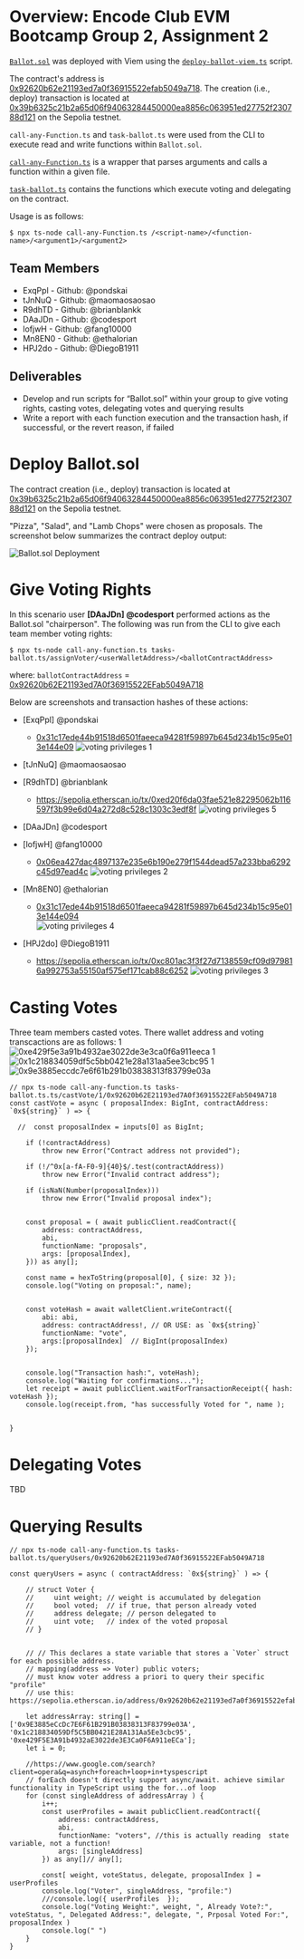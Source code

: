# Overview: Encode Club EVM Bootcamp Group 2, Assignment 2

[`Ballot.sol`](contracts/Ballot.sol) was deployed with Viem using the [`deploy-ballot-viem.ts`](scripts/deploy-ballot-viem.ts) script.  

The contract's address is [0x92620b62e21193ed7a0f36915522efab5049a718](https://sepolia.etherscan.io/address/0x92620b62e21193ed7a0f36915522efab5049a718).  The creation (i.e., deploy) transaction is located at [0x39b6325c21b2a65d06f94063284450000ea8856c063951ed27752f230788d121](https://sepolia.etherscan.io/tx/0x39b6325c21b2a65d06f94063284450000ea8856c063951ed27752f230788d121) on the Sepolia testnet.

`call-any-Function.ts` and `task-ballot.ts` were used from the CLI to execute read and write functions within `Ballot.sol`. 

 [`call-any-Function.ts`](scripts/call-any-function.ts) is a wrapper that parses arguments and calls a function within a given file.

 [`task-ballot.ts`](scripts/tasks-ballot.ts) contains the functions which execute voting and delegating on the contract.

Usage is as follows:

`$ npx ts-node call-any-Function.ts /<script-name>/<function-name>/<argument1>/<argument2>`

## Team Members

* ExqPpl - Github: @pondskai 
* tJnNuQ - Github: @maomaosaosao 
* R9dhTD - Github: @brianblankk
* DAaJDn - Github: @codesport
* lofjwH - Github: @fang10000
* Mn8EN0 - Github: @ethalorian
* HPJ2do - Github: @DiegoB1911 

## Deliverables

* Develop and run scripts for “Ballot.sol” within your group to give voting rights, casting votes, delegating votes and querying results
* Write a report with each function execution and the transaction hash, if successful, or the revert reason, if failed

# Deploy Ballot.sol

The contract creation (i.e., deploy) transaction is located at [0x39b6325c21b2a65d06f94063284450000ea8856c063951ed27752f230788d121](https://sepolia.etherscan.io/tx/0x39b6325c21b2a65d06f94063284450000ea8856c063951ed27752f230788d121) on the Sepolia testnet.

"Pizza", "Salad", and "Lamb Chops" were chosen as proposals.  The screenshot below summarizes the contract deploy output:

![Ballot.sol Deployment](https://media.discordapp.net/attachments/1299375022737063979/1302057421858013224/Screenshot_2024-11-01_195103.png?ex=6728b538&is=672763b8&hm=2c850f539af675eb5356f24870a2193ed5219254cc4b0ff2bc974e7eba4dcb95&=&format=webp&quality=lossless&width=547&height=373)




# Give Voting Rights

In this scenario user **[DAaJDn] @codesport** performed actions as the Ballot.sol "chairperson".  The following was run from the CLI to give each team member voting rights:

`$ npx ts-node call-any-function.ts tasks-ballot.ts/assignVoter/<userWalletAddress>/<ballotContractAddress>`

where:
`ballotContractAddress` = [0x92620b62E21193ed7A0f36915522EFab5049A718](https://sepolia.etherscan.io/address/0x92620b62E21193ed7A0f36915522EFab5049A718)

Below are screenshots and transaction hashes of these actions:

+ [ExqPpl] @pondskai
   - [0x31c17ede44b91518d6501faeeca94281f59897b645d234b15c95e013e144e09](https://sepolia.etherscan.io/tx/0x31c17ede44b91518d6501faeeca94281f59897b645d234b15c95e013e144e094)
   ![voting privileges 1](https://media.discordapp.net/attachments/1299375022737063979/1302519761757933651/kai-assign-vote.png?ex=6728698e&is=6727180e&hm=ee2c966fb1c9b3d31f9c521b900363ab9fe1d79feeedc07a0dfe4c2c0f2d3cef&=&format=webp&quality=lossless&width=961&height=373)

+ [tJnNuQ] @maomaosaosao 

+ [R9dhTD] @brianblank 

  - https://sepolia.etherscan.io/tx/0xed20f6da03fae521e82295062b116597f3b99e6d04a272d8c528c1303c3edf8f
  ![voting privileges 5](https://media.discordapp.net/attachments/1299375022737063979/1302523703313305630/brian-assign-vote.png?ex=67286d3a&is=67271bba&hm=0d2e8bb943cc53e4f872c841525a0f67a19aa6de31f0ef18c91e826f2ab6d7ad&=&format=webp&quality=lossless&width=966&height=373)
  
+ [DAaJDn] @codesport 

+ [lofjwH] @fang10000

   - [0x06ea427dac4897137e235e6b190e279f1544dead57a233bba6292c45d97ead4c](https://sepolia.etherscan.io/tx/0x06ea427dac4897137e235e6b190e279f1544dead57a233bba6292c45d97ead4c) 
   ![voting privileges 2](https://cdn.discordapp.com/attachments/1299375022737063979/1302518198066745364/zicoffee-assign-vote.png?ex=6728681a&is=6727169a&hm=2b33bee0170f69562af8f7a2fab50e2768b390eb0f0d6a5715ff3af906ecc8ff&)

+ [Mn8EN0] @ethalorian
    - [0x31c17ede44b91518d6501faeeca94281f59897b645d234b15c95e013e144e094](https://sepolia.etherscan.io/tx/0x31c17ede44b91518d6501faeeca94281f59897b645d234b15c95e013e144e094)  
   ![voting privileges 4](https://media.discordapp.net/attachments/1299375022737063979/1302522657862058015/ethlorian-assign-vote.png?ex=67286c41&is=67271ac1&hm=1b202ae9cc6ebd5079c034d3057c216b1a47162fb11433385093513b8729f22c&=&format=webp&quality=lossless&width=989&height=373)

+ [HPJ2do] @DiegoB1911 
   - https://sepolia.etherscan.io/tx/0xc801ac3f3f27d7138559cf09d979816a992753a55150af575ef171cab88c6252
   ![voting privileges 3](https://media.discordapp.net/attachments/1299375022737063979/1302521488384983103/diego-assign-vote.png?ex=67286b2a&is=672719aa&hm=8786e537f9e38e6095d543897562d3c8ec373065f2edf5b2a5c2a97ac5bf5b2d&=&format=webp&quality=lossless&width=954&height=373)






# Casting Votes
Three team members casted votes. There wallet address and voting transcactions are as follows:
1 ![0xe429f5e3a91b4932ae3022de3e3ca0f6a911eeca](https://sepolia.etherscan.io/tx/0x1647129dc766ea38aa06f56c20efbcda97ba7b54758917f6a6bdf9f201fc4fcb)
1 ![0x1c218834059df5c5bb0421e28a131aa5ee3cbc95](https://sepolia.etherscan.io/tx/0xc5aa37f1d7a1cebd74640b627548774988c13ff84dfd14b00659a799e2f38ee0)
1 ![0x9e3885eccdc7e6f61b291b03838313f83799e03a](https://sepolia.etherscan.io/tx/0x95150edaaf413a3da0646af457c2d02e69af3446bd185c671403ace830b2de58)

```
// npx ts-node call-any-function.ts tasks-ballot.ts.ts/castVote/1/0x92620b62E21193ed7A0f36915522EFab5049A718
const castVote = async ( proposalIndex: BigInt, contractAddress: `0x${string}` ) => {

  //  const proposalIndex = inputs[0] as BigInt;

    if (!contractAddress) 
        throw new Error("Contract address not provided");

    if (!/^0x[a-fA-F0-9]{40}$/.test(contractAddress))
        throw new Error("Invalid contract address");

    if (isNaN(Number(proposalIndex))) 
        throw new Error("Invalid proposal index");


    const proposal = ( await publicClient.readContract({
        address: contractAddress,
        abi,
        functionName: "proposals",
        args: [proposalIndex],
    })) as any[];

    const name = hexToString(proposal[0], { size: 32 });
    console.log("Voting on proposal:", name);


    const voteHash = await walletClient.writeContract({
        abi: abi,
        address: contractAddress!, // OR USE: as `0x${string}`
        functionName: "vote",
        args:[proposalIndex]  // BigInt(proposalIndex) 
    });

    
 	console.log("Transaction hash:", voteHash);
	console.log("Waiting for confirmations...");
	let receipt = await publicClient.waitForTransactionReceipt({ hash: voteHash });
	console.log(receipt.from, "has successfully Voted for ", name );
    

}
```
# Delegating Votes
TBD

# Querying Results
```
// npx ts-node call-any-function.ts tasks-ballot.ts/queryUsers/0x92620b62E21193ed7A0f36915522EFab5049A718

const queryUsers = async ( contractAddress: `0x${string}` ) => {

    // struct Voter {
    //     uint weight; // weight is accumulated by delegation
    //     bool voted;  // if true, that person already voted
    //     address delegate; // person delegated to
    //     uint vote;   // index of the voted proposal
    // }


    // // This declares a state variable that stores a `Voter` struct for each possible address.
    // mapping(address => Voter) public voters;
    // must know voter address a priori to query their specific "profile"
    // use this: https://sepolia.etherscan.io/address/0x92620b62e21193ed7a0f36915522efab5049a718

    let addressArray: string[] = ['0x9E3885eCcDc7E6F61B291B03838313F83799e03A', '0x1c218834059Df5C5BB0421E28A131Aa5Ee3cbc95', '0xe429F5E3A91b4932aE3022de3E3Ca0F6A911eECa'];
    let i = 0;

    //https://www.google.com/search?client=opera&q=asynch+foreach+loop+in+tyspescript
    // forEach doesn't directly support async/await. achieve similar functionality in TypeScript using the for...of loop
    for (const singleAddress of addressArray ) {
        i++;
        const userProfiles = await publicClient.readContract({
            address: contractAddress,
            abi,
            functionName: "voters", //this is actually reading  state variable, not a function!
            args: [singleAddress]
        }) as any[]// any[];
        
        const[ weight, voteStatus, delegate, proposalIndex ] = userProfiles
        console.log("Voter", singleAddress, "profile:")
        ///console.log({ userProfiles  });
        console.log("Voting Weight:", weight, ", Already Vote?:",  voteStatus, ", Delegated Address:", delegate, ", Prposal Voted For:",  proposalIndex )
        console.log(" ")
    }
}
```
